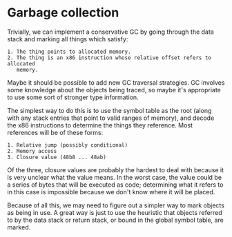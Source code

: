 # Garbage collection

Trivially, we can implement a conservative GC by going through the data stack
and marking all things which satisfy:

    1. The thing points to allocated memory.
    2. The thing is an x86 instruction whose relative offset refers to allocated
       memory.

Maybe it should be possible to add new GC traversal strategies. GC involves some
knowledge about the objects being traced, so maybe it's appropriate to use some
sort of stronger type information.

The simplest way to do this is to use the symbol table as the root (along with
any stack entries that point to valid ranges of memory), and decode the x86
instructions to determine the things they reference. Most references will be of
these forms:

    1. Relative jump (possibly conditional)
    2. Memory access
    3. Closure value (48b8 ... 48ab)

Of the three, closure values are probably the hardest to deal with because it is
very unclear what the value means. In the worst case, the value could be a
series of bytes that will be executed as code; determining what it refers to in
this case is impossible because we don't know where it will be placed.

Because of all this, we may need to figure out a simpler way to mark objects as
being in use. A great way is just to use the heuristic that objects referred to
by the data stack or return stack, or bound in the global symbol table, are
marked.
